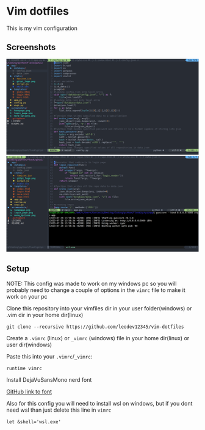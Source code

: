 # Vim dotfiles

This is my vim configuration

## Screenshots
![Image 1](/screenshots/img1.png)
![Image 2](/screenshots/img2.png)

## Setup

NOTE: This config was made to work on my windows pc so you will probably need to change a couple of options in the `vimrc` file to make it work on your pc

Clone this repository into your vimfiles dir in your user folder(windows) or .vim dir in your home dir(linux)
```
git clone --recursive https://github.com/leodev12345/vim-dotfiles
```

Create a `.vimrc` (linux) or `_vimrc` (windows) file in your home dir(linux) or user dir(windows)

Paste this into your `.vimrc`/`_vimrc`:
```
runtime vimrc
```

Install DejaVuSansMono nerd font

[GitHub link to font](https://github.com/ryanoasis/nerd-fonts/tree/master/patched-fonts/DejaVuSansMono/Regular/DejaVuSansMNerdFontMono-Regular.ttf)

Also for this config you will need to install wsl on windows, but if you dont need wsl than just delete this line in `vimrc`
```
let &shell='wsl.exe'
```
